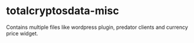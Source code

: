 # totalcryptosdata-misc

Contains multiple files like wordpress plugin, predator clients and currency price widget.
